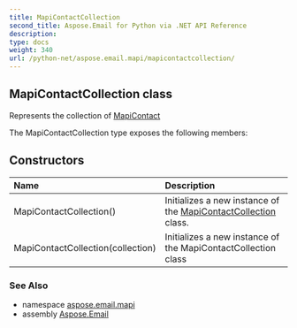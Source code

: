 ```yaml
---
title: MapiContactCollection
second_title: Aspose.Email for Python via .NET API Reference
description: 
type: docs
weight: 340
url: /python-net/aspose.email.mapi/mapicontactcollection/
---
```


## MapiContactCollection class

Represents the collection of [MapiContact](/email/python-net/aspose.email.mapi/mapicontact/)

The MapiContactCollection type exposes the following members:
## Constructors
| Name | Description |
| :- | :- |
|MapiContactCollection()|Initializes a new instance of the [MapiContactCollection](/email/python-net/aspose.email.mapi/mapicontactcollection/) class.|
|MapiContactCollection(collection)|Initializes a new instance of the MapiContactCollection class|

### See Also

* namespace [aspose.email.mapi](/email/python-net/aspose.email.mapi/)
* assembly [Aspose.Email](/email/python-net/)

